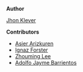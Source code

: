 **Author**

[Jhon Klever](http://www.twitter.com/elfoxero)

**Contributors**

* [Asier Arizkuren](https://www.github.com/aarizkuren)
* [Ignaz Forster](https://www.github.com/laenion)
* [Zhouming Lee](http://www.twitter.com/web3ter)
* [Adolfo Jayme Barrientos](https://www.github.com/fitoschido)